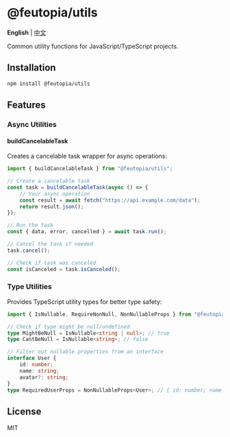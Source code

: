 # @feutopia/utils

**English** | [中文](./README.zh-CN.md)

Common utility functions for JavaScript/TypeScript projects.

## Installation

```bash
npm install @feutopia/utils
```

## Features

### Async Utilities

#### buildCancelableTask

Creates a cancelable task wrapper for async operations:

```typescript
import { buildCancelableTask } from "@feutopia/utils";

// Create a cancelable task
const task = buildCancelableTask(async () => {
	// Your async operation
	const result = await fetch("https://api.example.com/data");
	return result.json();
});

// Run the task
const { data, error, cancelled } = await task.run();

// Cancel the task if needed
task.cancel();

// Check if task was canceled
const isCanceled = task.isCanceled();
```

### Type Utilities

Provides TypeScript utility types for better type safety:

```typescript
import { IsNullable, RequireNonNull, NonNullableProps } from "@feutopia/utils";

// Check if type might be null/undefined
type MightBeNull = IsNullable<string | null>; // true
type CantBeNull = IsNullable<string>; // false

// Filter out nullable properties from an interface
interface User {
	id: number;
	name: string;
	avatar?: string;
}
type RequiredUserProps = NonNullableProps<User>; // { id: number; name: string }
```

## License

MIT
